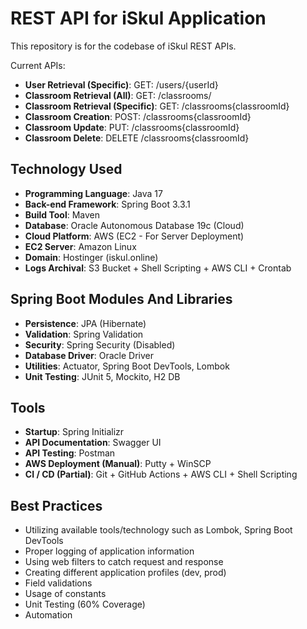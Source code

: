 # REST API for iSkul Application

This repository is for the codebase of iSkul REST APIs.

Current APIs:
* **User Retrieval (Specific)**: GET: /users/{userId}
* **Classroom Retrieval (All)**: GET: /classrooms/
* **Classroom Retrieval (Specific)**: GET: /classrooms{classroomId}
* **Classroom Creation**: POST: /classrooms{classroomId}
* **Classroom Update**: PUT: /classrooms{classroomId}
* **Classroom Delete**: DELETE /classrooms{classroomId}

## Technology Used
* **Programming Language**: Java 17
* **Back-end Framework**: Spring Boot 3.3.1
* **Build Tool**: Maven
* **Database**: Oracle Autonomous Database 19c (Cloud)
* **Cloud Platform**: AWS (EC2 - For Server Deployment)
* **EC2 Server**: Amazon Linux
* **Domain**: Hostinger (iskul.online)
* **Logs Archival**: S3 Bucket + Shell Scripting + AWS CLI + Crontab

## Spring Boot Modules And Libraries
* **Persistence**: JPA (Hibernate)
* **Validation**: Spring Validation
* **Security**: Spring Security (Disabled)
* **Database Driver**: Oracle Driver
* **Utilities**: Actuator, Spring Boot DevTools, Lombok
* **Unit Testing**: JUnit 5, Mockito, H2 DB

## Tools
* **Startup**: Spring Initializr
* **API Documentation**: Swagger UI
* **API Testing**: Postman
* **AWS Deployment (Manual)**: Putty + WinSCP
* **CI / CD (Partial)**: Git + GitHub Actions + AWS CLI + Shell Scripting

## Best Practices
* Utilizing available tools/technology such as Lombok, Spring Boot DevTools
* Proper logging of application information
* Using web filters to catch request and response
* Creating different application profiles (dev, prod)
* Field validations
* Usage of constants
* Unit Testing (60% Coverage)
* Automation
